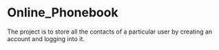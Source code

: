 # Online_Phonebook
The project is to store all the contacts of a particular user by creating an account and logging into it.